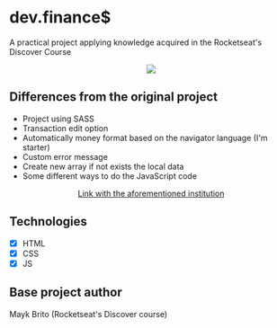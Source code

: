# dev.finance$
A practical project applying knowledge acquired in the Rocketseat's Discover Course


<p align="center">
<img src="https://i.imgur.com/TxYz81n.png" />
</p>

## Differences from the original project

* Project using SASS
* Transaction edit option
* Automatically money format based on the navigator language (I'm starter)
* Custom error message
* Create new array if not exists the local data
* Some different ways to do the JavaScript code


<p align="center">
    <a align="center" href="https://smallpdf.com/shared#st=38abedfc-c54d-46ba-9652-51506ce833fe&fn=declaracao_20192009906.pdf&ct=1613187977193&tl=share-document&rf=link">Link with the aforementioned institution</a>
</P>

## Technologies
* [x] HTML
* [x] CSS
* [x] JS

## Base project author
Mayk Brito (Rocketseat's Discover course)
